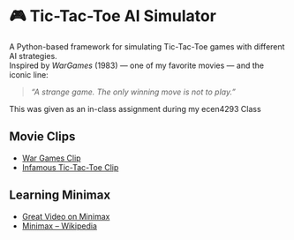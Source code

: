 # 🎮 Tic-Tac-Toe AI Simulator  

A Python-based framework for simulating Tic-Tac-Toe games with different AI strategies.  
Inspired by *WarGames* (1983) — one of my favorite movies — and the iconic line:

> *“A strange game. The only winning move is not to play.”*

This was given as an in-class assignment during my ecen4293 Class

## Movie Clips
- [War Games Clip](https://youtu.be/YIh41wZEd5c?si=wAICzz-fUdx2BgQI)  
- [Infamous Tic-Tac-Toe Clip](https://youtu.be/NHWjlCaIrQo?si=VL4MNQMquvLTnXZW)

## Learning Minimax
- [Great Video on Minimax](https://youtu.be/l-hh51ncgDI?si=ITvzhZpfWJZ2tbTI)  
- [Minimax – Wikipedia](https://en.wikipedia.org/wiki/Minimax)



